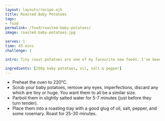 ```yaml
---
layout: layouts/recipe.njk
title: Roasted Baby Potatoes
tags:
- food
permalink: /food/roasted-baby-potatoes/
image: roasted-baby-potatoes.jpg

serves: 1
time: 45 mins
challenge: 1

intro: Tiny roast potatoes are one of my favourite new foods. I've been pairing this with nearly everything recently.

ingredients: [250g baby potatoes, oil, salt & pepper]
---
```

- Preheat the oven to 220°C⁣.
- Scrub your baby potatoes, remove any eyes, imperfections, discard any which are tiny or huge. You want them to all be a similar size.⁣
- Parboil them in slightly salted water for 5-7 minutes (just before they turn tender).⁣
- Place them into a roasting tray with a good glug of oil, salt, pepper, and some rosemary. Roast for 25-30 minutes.
